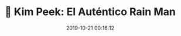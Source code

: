 ---
author_profile: false
title: "🧠 Kim Peek: El Auténtico Rain Man"
description: "🧠 Kim Peek: El Auténtico Rain Man"
excerpt: "🧠 Kim Peek: El Auténtico Rain Man"
header:
  video:
    id: -zt0sWrLIUg
    provider: youtube
comments: true
date: 2019-10-21 00:16:12
tags:
- Kim Peek
categories:
- Vídeo Savant
sidebar:
- title: "Videoteca"
  nav: vteca
---